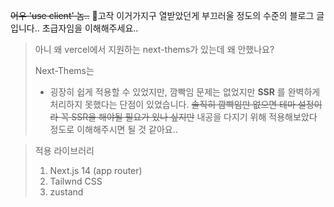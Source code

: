 
~~어우 'use client' 놈..~~  🌚고작 이거가지구 열받았던게 부끄러울 정도의 수준의 블로그 글입니다..
초급자임을 이해해주세요..

> 아니 왜 vercel에서 지원하는 next-thems가 있는데 왜 안했나요?
>  
> Next-Thems는 
> - 굉장히 쉽게 적용할 수 있었지만, 깜빡임 문제는 없었지만 **SSR** 를 완벽하게 처리하지 못했다는 단점이 있었습니다. ~~솔직히 깜빡임만 없으면 테마 설정이라 꼭 SSR을 해야될 필요가 있나 싶지만~~ 내공을 다지기 위해 적용해보았다 정도로 이해해주시면 될 것 같아요..
> 

> 적용 라이브러리
> 1. Next.js 14 (app router)
> 2. Tailwnd CSS
> 3. zustand


